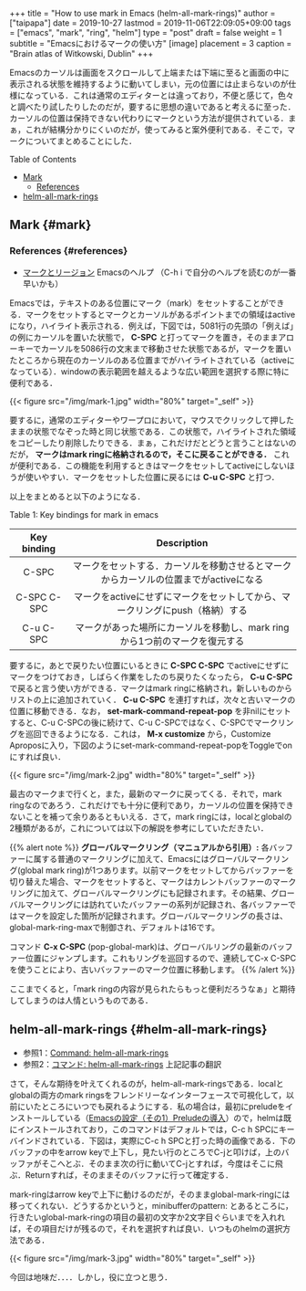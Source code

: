 +++
title = "How to use mark in Emacs (helm-all-mark-rings)"
author = ["taipapa"]
date = 2019-10-27
lastmod = 2019-11-06T22:09:05+09:00
tags = ["emacs", "mark", "ring", "helm"]
type = "post"
draft = false
weight = 1
subtitle = "Emacsにおけるマークの使い方"
[image]
  placement = 3
  caption = "Brain atlas of Witkowski, Dublin"
+++

Emacsのカーソルは画面をスクロールして上端または下端に至ると画面の中に表示される状態を維持するように動いてしまい，元の位置には止まらないのが仕様になっている．これは通常のエディターとは違っており，不便と感じて，色々と調べたり試したりしたのだが，要するに思想の違いであると考えるに至った．カーソルの位置は保持できない代わりにマークという方法が提供されている．まぁ，これが結構分かりにくいのだが，使ってみると案外便利である．そこで，マークについてまとめることにした．

<!--more-->

<div class="ox-hugo-toc toc">
<div></div>

<div class="heading">Table of Contents</div>

- [Mark](#mark)
    - [References](#references)
- [helm-all-mark-rings](#helm-all-mark-rings)

</div>
<!--endtoc-->


## Mark {#mark}


### References {#references}

-   [マークとリージョン](https://ayatakesi.github.io/emacs/26.1/html/Mark.html)  Emacsのヘルプ （C-h i で自分のヘルプを読むのが一番早いかも）

Emacsでは，テキストのある位置にマーク（mark）をセットすることができる．マークをセットするとマークとカーソルがあるポイントまでの領域はactiveになり，ハイライト表示される．例えば，下図では，5081行の先頭の「例えば」の例にカーソルを置いた状態で， **C-SPC** と打ってマークを置き，そのままアローキーでカーソルを5086行の文末まで移動させた状態であるが，マークを置いたところから現在のカーソルのある位置までがハイライトされている（activeになっている）．windowの表示範囲を越えるような広い範囲を選択する際に特に便利である．

{{< figure src="/img/mark-1.jpg" width="80%" target="_self" >}}

要するに，通常のエディターやワープロにおいて，マウスでクリックして押したままの状態でなぞった時と同じ状態である．この状態で，ハイライトされた領域をコピーしたり削除したりできる．まぁ，これだけだとどうと言うことはないのだが， **マークはmark ringに格納されるので，そこに戻ることができる．** これが便利である．この機能を利用するときはマークをセットしてactiveにしないほうが使いやすい．マークをセットした位置に戻るには **C-u C-SPC** と打つ．

以上をまとめると以下のようになる．

<style>.zebra-striping table { text-align: center;  }</style>

<div class="ox-hugo-table zebra-striping sane-table">
<div></div>

<div class="table-caption">
  <span class="table-number">Table 1</span>:
  Key bindings for mark in emacs
</div>

| Key binding | Description                                   |
|-------------|-----------------------------------------------|
| C-SPC       | マークをセットする．カーソルを移動させるとマークからカーソルの位置までがactiveになる |
| C-SPC C-SPC | マークをactiveにせずにマークをセットしてから、マークリングにpush（格納）する |
| C-u C-SPC   | マークがあった場所にカーソルを移動し、mark ringから1つ前のマークを復元する |

</div>

  要するに，あとで戻りたい位置にいるときに **C-SPC C-SPC** でactiveにせずにマークをつけておき，しばらく作業をしたのち戻りたくなったら， **C-u C-SPC** で戻ると言う使い方ができる．マークはmark ringに格納され，新しいものからリストの上に追加されていく． **C-u C-SPC**  を連打すれば，次々と古いマークの位置に移動できる．なお， **set-mark-command-repeat-pop** を非nilにセットすると、C-u C-SPCの後に続けて、C-u C-SPCではなく、C-SPCでマークリングを巡回できるようになる．これは， **M-x customize** から，Customize Aproposに入り，下図のようにset-mark-command-repeat-popをToggleでonにすれば良い．

{{< figure src="/img/mark-2.jpg" width="80%" target="_self" >}}

最古のマークまで行くと，また，最新のマークに戻ってくる．それで，mark ringなのであろう．これだけでも十分に便利であり，カーソルの位置を保持できないことを補って余りあるともいえる．さて，mark ringには，localとglobalの2種類があるが，これについては以下の解説を参考にしていただきたい．

{{% alert note %}}
**グローバルマークリング（マニュアルから引用）:** 各バッファーに属する普通のマークリングに加えて、Emacsにはグローバルマークリング(global mark ring)が1つあります。以前マークをセットしてからバッファーを切り替えた場合、マークをセットすると、マークはカレントバッファーのマークリングに加えて、グローバルマークリングにも記録されます。その結果、グローバルマークリングには訪れていたバッファーの系列が記録され、各バッファーではマークを設定した箇所が記録されます。グローバルマークリングの長さは、global-mark-ring-maxで制御され、デフォルトは16です。

コマンド **C-x C-SPC**  (pop-global-mark)は、グローバルリングの最新のバッファー位置にジャンプします。これもリングを巡回するので、連続してC-x C-SPCを使うことにより、古いバッファーのマーク位置に移動します。
   {{% /alert %}}

ここまでくると，「mark ringの内容が見られたらもっと便利だろうなぁ」と期待してしまうのは人情というものである．


## helm-all-mark-rings {#helm-all-mark-rings}

-   参照1：[Command: helm-all-mark-rings](https://tuhdo.github.io/helm-intro.html#orgheadline21)
-   参照2：[コマンド: helm-all-mark-rings](https://qiita.com/jabberwocky0139/items/a45cc82d9efd0cb6fd8e#コマンド-helm-all-mark-rings) 上記記事の翻訳

さて，そんな期待を叶えてくれるのが，helm-all-mark-ringsである．localとglobalの両方のmark ringsをフレンドリーなインターフェースで可視化して，以前にいたところにいつでも戻れるようにする．私の場合は，最初にpreludeをインストールしている（[Emacsの設定（その1）Preludeの導入](../prelude_install)）ので，helmは既にインストールされており，このコマンドはデフォルトでは，C-c h SPCにキーバインドされている．下図は，実際にC-c h SPCと打った時の画像である．下のバッファの中をarrow keyで上下し，見たい行のところでC-jと叩けば，上のバッファがそこへとぶ．そのまま次の行に動いてC-jとすれば，今度はそこに飛ぶ．Returnすれば，そのままそのバッファに行って確定する．

mark-ringはarrow keyで上下に動けるのだが，そのままglobal-mark-ringには移ってくれない．どうするかというと，minibufferのpattern: とあるところに，行きたいglobal-mark-ringの項目の最初の文字か2文字目ぐらいまでを入れれば，その項目だけが残るので，それを選択すれば良い．いつものhelmの選択方法である．

{{< figure src="/img/mark-3.jpg" width="80%" target="_self" >}}

今回は地味だ．．．．しかし，役に立つと思う．
